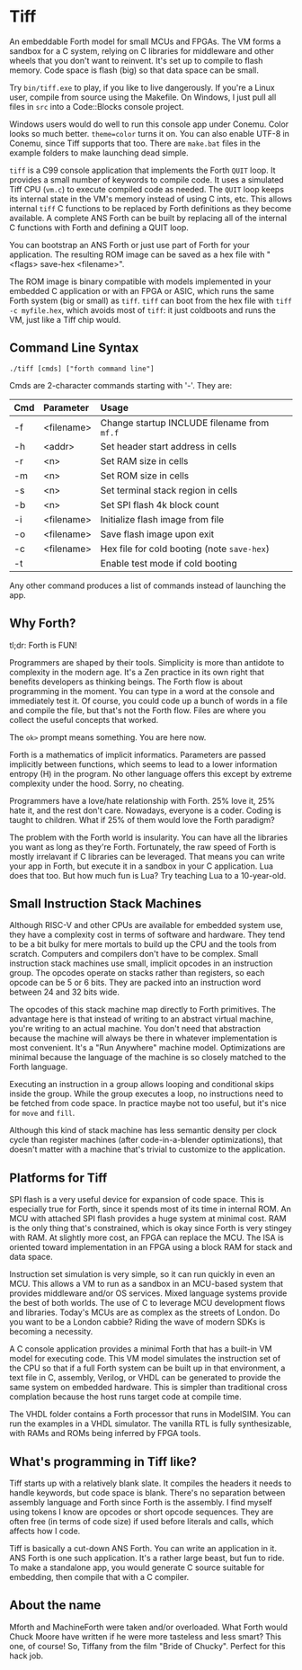 # Tiff

An embeddable Forth model for small MCUs and FPGAs.
The VM forms a sandbox for a C system,
relying on C libraries for middleware and other wheels that you don't want to reinvent.
It's set up to compile to flash memory. Code space is flash (big) so that data space can be small.

Try `bin/tiff.exe` to play, if you like to live dangerously.
If you're a Linux user, compile from source using the Makefile.
On Windows, I just pull all files in `src` into a Code::Blocks console project.

Windows users would do well to run this console app under Conemu.
Color looks so much better. `theme=color` turns it on.
You can also enable UTF-8 in Conemu, since Tiff supports that too.
There are `make.bat` files in the example folders to make launching dead simple.

`tiff` is a C99 console application that implements the Forth `QUIT` loop. It provides a small number of keywords to compile code.
It uses a simulated Tiff CPU (`vm.c`) to execute compiled code as needed.
The `QUIT` loop keeps its internal state in the VM's memory instead of using C ints, etc.
This allows internal `tiff` C functions to be replaced by Forth definitions as they become available.
A complete ANS Forth can be built by replacing all of the internal C functions with Forth and defining a QUIT loop.

You can bootstrap an ANS Forth or just use part of Forth for your application.
The resulting ROM image can be saved as a hex file with "\<flags\> save-hex \<filename\>".

The ROM image is binary compatible with models implemented in your embedded C application
or with an FPGA or ASIC, which runs the same Forth system (big or small) as `tiff`.
`tiff` can boot from the hex file with `tiff -c myfile.hex`, which avoids most of `tiff`:
it just coldboots and runs the VM, just like a Tiff chip would.

## Command Line Syntax

`./tiff [cmds] ["forth command line"]`

Cmds are 2-character commands starting with '-'. They are:

| Cmd | Parameter    | Usage                                       |
| --- |:-------------|:------------------------------------------- |
| -f  | \<filename\> | Change startup INCLUDE filename from `mf.f` |
| -h  | \<addr\>     | Set header start address in cells           |
| -r  | \<n\>        | Set RAM size in cells                       |
| -m  | \<n\>        | Set ROM size in cells                       |
| -s  | \<n\>        | Set terminal stack region in cells          |
| -b  | \<n\>        | Set SPI flash 4k block count                |
| -i  | \<filename\> | Initialize flash image from file            |
| -o  | \<filename\> | Save flash image upon exit                  |
| -c  | \<filename\> | Hex file for cold booting (note `save-hex`) |
| -t  |              | Enable test mode if cold booting            |

Any other command produces a list of commands instead of launching the app.

## Why Forth?

tl;dr: Forth is FUN!

Programmers are shaped by their tools.
Simplicity is more than antidote to complexity in the modern age.
It's a Zen practice in its own right that benefits developers as thinking beings.
The Forth flow is about programming in the moment.
You can type in a word at the console and immediately test it.
Of course, you could code up a bunch of words in a file and compile the file,
but that's not the Forth flow.
Files are where you collect the useful concepts that worked.

The `ok>` prompt means something. You are here now.

Forth is a mathematics of implicit informatics. Parameters are passed implicitly between functions,
which seems to lead to a lower information entropy (H) in the program.
No other language offers this except by extreme complexity under the hood. Sorry, no cheating.

Programmers have a love/hate relationship with Forth. 25% love it, 25% hate it, and the rest don't care.
Nowadays, everyone is a coder. Coding is taught to children.
What if 25% of them would love the Forth paradigm?

The problem with the Forth world is insularity.
You can have all the libraries you want as long as they're Forth.
Fortunately, the raw speed of Forth is mostly irrelavant if C libraries can be leveraged.
That means you can write your app in Forth, but execute it in a sandbox in your C application.
Lua does that too. But how much fun is Lua? Try teaching Lua to a 10-year-old.

## Small Instruction Stack Machines

Although RISC-V and other CPUs are available for embedded system use,
they have a complexity cost in terms of software and hardware.
They tend to be a bit bulky for mere mortals to build up the CPU and the tools from scratch.
Computers and compilers don't have to be complex.
Small instruction stack machines use small, implicit opcodes in an instruction group.
The opcodes operate on stacks rather than registers, so each opcode can be 5 or 6 bits.
They are packed into an instruction word between 24 and 32 bits wide.

The opcodes of this stack machine map directly to Forth primitives.
The advantage here is that instead of writing to an abstract virtual machine,
you're writing to an actual machine.
You don't need that abstraction because the machine will always be there
in whatever implementation is most convenient.
It's a "Run Anywhere" machine model.
Optimizations are minimal because the language of the machine is so closely matched to the Forth language.

Executing an instruction in a group allows looping and conditional skips inside the group.
While the group executes a loop, no instructions need to be fetched from code space.
In practice maybe not too useful, but it's nice for `move` and `fill`.

Although this kind of stack machine has less semantic density per clock cycle than register machines
(after code-in-a-blender optimizations),
that doesn't matter with a machine that's trivial to customize to the application.

## Platforms for Tiff

SPI flash is a very useful device for expansion of code space.
This is especially true for Forth, since it spends most of its time in internal ROM.
An MCU with attached SPI flash provides a huge system at minimal cost.
RAM is the only thing that's constrained, which is okay since Forth is very stingey with RAM.
At slightly more cost, an FPGA can replace the MCU.
The ISA is oriented toward implementation in an FPGA using a block RAM for stack and data space.

Instruction set simulation is very simple, so it can run quickly in even an MCU.
This allows a VM to run as a sandbox in an MCU-based system that provides middleware and/or OS services.
Mixed language systems provide the best of both worlds.
The use of C to leverage MCU development flows and libraries.
Today's MCUs are as complex as the streets of London. Do you want to be a London cabbie?
Riding the wave of modern SDKs is becoming a necessity.

A C console application provides a minimal Forth that has a built-in VM model for executing code.
This VM model simulates the instruction set of the CPU so that
if a full Forth system can be built up in that environment, a text file in C, assembly, Verilog, or VHDL
can be generated to provide the same system on embedded hardware.
This is simpler than traditional cross complation because the host runs target code at compile time.

The VHDL folder contains a Forth processor that runs in ModelSIM. You can run the examples in a VHDL simulator.
The vanilla RTL is fully synthesizable, with RAMs and ROMs being inferred by FPGA tools.

## What's programming in Tiff like?

Tiff starts up with a relatively blank slate.
It compiles the headers it needs to handle keywords, but code space is blank.
There's no separation between assembly language and Forth since Forth is the assembly.
I find myself using tokens I know are opcodes or short opcode sequences.
They are often free (in terms of code size) if used before literals and calls,
which affects how I code.

Tiff is basically a cut-down ANS Forth. You can write an application in it.
ANS Forth is one such application. It's a rather large beast, but fun to ride.
To make a standalone app, you would generate C source suitable for embedding,
then compile that with a C compiler.

## About the name

Mforth and MachineForth were taken and/or overloaded.
What Forth would Chuck Moore have written if he were more tasteless and less smart?
This one, of course! So, Tiffany from the film "Bride of Chucky". Perfect for this hack job.

